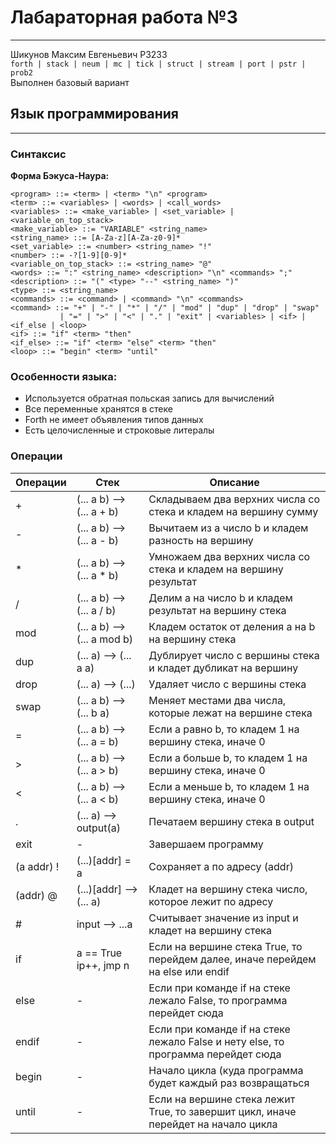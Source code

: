 # Лабараторная работа №3

---
Шикунов Максим Евгеньевич P3233  
`forth | stack | neum | mc | tick | struct | stream | port | pstr | prob2`  
Выполнен базовый вариант

## Язык программирования

---

### Синтаксис  
__Форма Бэкуса-Наура:__

``` 
<program> ::= <term> | <term> "\n" <program>
<term> ::= <variables> | <words> | <call_words>
<variables> ::= <make_variable> | <set_variable> | <variable_on_top_stack>
<make_variable> ::= "VARIABLE" <string_name>
<string_name> ::= [A-Za-z][A-Za-z0-9]*
<set_variable> ::= <number> <string_name> "!"
<number> ::= -?[1-9][0-9]*
<variable_on_top_stack> ::= <string_name> "@"
<words> ::= ":" <string_name> <description> "\n" <commands> ";"
<description> ::= "(" <type> "--" <string_name> ")"
<type> ::= <string_name>  
<commands> ::= <command> | <command> "\n" <commands>
<command> ::= "+" | "-" | "*" | "/" | "mod" | "dup" | "drop" | "swap"
           | "=" | ">" | "<" | "." | "exit" | <variables> | <if> | <if_else | <loop>
<if> ::= "if" <term> "then"
<if_else> ::= "if" <term> "else" <term> "then"
<loop> ::= "begin" <term> "until"
```

### Особенности языка:  

- Используется обратная польская запись для вычислений  
- Все переменные хранятся в стеке
- Forth не имеет объявления типов данных
- Есть целочисленные и строковые литералы

### Операции

| __Операции__ | __Стек__                  | __Описание__                                                    |
|-------------|---------------------------|-----------------------------------------------------------------|
| +           | (... a b) --> (... a + b) | Складываем два верхних числа со стека и кладем на вершину сумму |
| -           | (... a b) --> (... a - b) | Вычитаем из a число b и кладем разность на вершину              |
| *           | (... a b) --> (... a * b) | Умножаем два верхних числа со стека и кладем на вершину результат |
| /           | (... a b) --> (... a / b) | Делим a на число b и кладем результат на вершину стека |
| mod         | (... a b) --> (... a mod b) | Кладем остаток от деления a на b на вершину стека |
| dup         | (... a) --> (... a a) | Дублирует число с вершины стека и кладет дубликат на вершину |
| drop        | (... a) --> (...) | Удаляет число с вершины стека |
| swap        | (... a b) --> (... b a) | Меняет местами два числа, которые лежат на вершине стека |
| =           | (... a b) --> (... a = b) | Если a равно b, то кладем 1 на вершину стека, иначе 0 |
| \>          | (... a b) --> (... a > b) | Если a больше b, то кладем 1 на вершину стека, иначе 0 |
| \<          | (... a b) --> (... a < b) | Если a меньше b, то кладем 1 на вершину стека, иначе 0 |
| .           | (... a) --> output(a) | Печатаем вершину стека в output |
| exit        | - | Завершаем программу |
| (a addr) !  | (...)[addr] = a | Сохраняет a по адресу (addr) |
| (addr) @ | (...)[addr] --> (... a) | Кладет на вершину стека число, которое лежит по адресу |
| # | input --> ...a | Считывает значение из input и кладет на вершину стека |
| if | a == True ip++, jmp n | Если на вершине стека True, то перейдем далее, иначе перейдем на else или endif |
| else | - | Если при команде if на стеке лежало False, то программа перейдет сюда |
| endif | - | Если при команде if на стеке лежало False и нету else, то программа перейдет сюда | 
| begin | - | Начало цикла (куда программа будет каждый раз возвращаться | 
| until | - | Если на вершине стека лежит True, то завершит цикл, иначе перейдет на начало цикла | 

